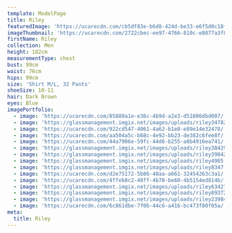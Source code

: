 ```yaml
---
template: ModelPage
title: Riley
featuredImage: 'https://ucarecdn.com/cb5df83e-b6d8-424d-be33-e6f5d0c18ff4/'
imageThumbnail: 'https://ucarecdn.com/2722cbec-ee97-4766-810c-e8077a3f8a7e/'
firstName: Riley
collection: Men
height: 182cm
measurementType: chest
bust: 99cm
waist: 76cm
hips: 99cm
size: 'Shirt M/L, 32 Pants'
shoeSize: 10-11
hair: Dark Brown
eyes: Blue
imagePortfolio:
  - image: 'https://ucarecdn.com/85880a1e-e36c-4b9d-a2e3-d51806dbd007/'
  - image: 'https://glassmanagement.imgix.net/images/uploads/riley347829.jpeg'
  - image: 'https://ucarecdn.com/922cd547-4061-4a62-b1e8-e89e14e32478/'
  - image: 'https://ucarecdn.com/aa504a5c-b68c-4e92-bb23-de382c6fee8f/'
  - image: 'https://ucarecdn.com/44a7906e-59fc-44d6-b255-a8b4916ea741/'
  - image: 'https://glassmanagement.imgix.net/images/uploads/riley38429.jpeg'
  - image: 'https://glassmanagement.imgix.net/images/uploads/riley39842.jpeg'
  - image: 'https://glassmanagement.imgix.net/images/uploads/riley4985.jpeg'
  - image: 'https://glassmanagement.imgix.net/images/uploads/riley8347.jpeg'
  - image: 'https://ucarecdn.com/d2e75172-5b86-48aa-a661-32454263c3a1/'
  - image: 'https://ucarecdn.com/4ffeb8c2-40ff-4b70-be60-4b5154ed814b/'
  - image: 'https://glassmanagement.imgix.net/images/uploads/riley634278.jpeg'
  - image: 'https://glassmanagement.imgix.net/images/uploads/riley893724.jpeg'
  - image: 'https://glassmanagement.imgix.net/images/uploads/riley239847.jpeg'
  - image: 'https://ucarecdn.com/6c861dbe-7f0b-44c6-a416-bc473f80f05a/'
meta:
  title: Riley
---
```


